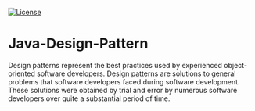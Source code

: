 [![License](https://poser.pugx.org/laravel/framework/license.svg)](https://packagist.org/packages/laravel/framework)
# Java-Design-Pattern
Design patterns represent the best practices used by experienced object-oriented software developers. Design patterns are solutions to general problems that software developers faced during software development. These solutions were obtained by trial and error by numerous software developers over quite a substantial period of time.
